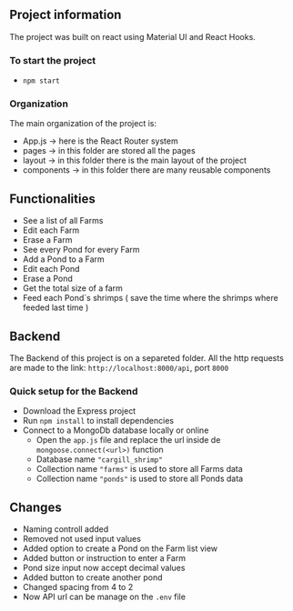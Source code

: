 ## Project information
The project was built on react using Material UI and React Hooks.

### To start the project
- `npm start`

### Organization
The main organization of the project is:

- App.js        -> here is the React Router system
- pages         -> in this folder are stored all the pages 
- layout        -> in this folder there is the main layout of the project
- components    -> in this folder there are many reusable components

## Functionalities
- See a list of all Farms
- Edit each Farm
- Erase a Farm
- See every Pond for every Farm
- Add a Pond to a Farm
- Edit each Pond
- Erase a Pond
- Get the total size of a farm
- Feed each Pond`s shrimps ( save the time where the shrimps where feeded last time )

## Backend
The Backend of this project is on a separeted folder. All the http requests are made to the link: `http://localhost:8000/api`, port `8000`

### Quick setup for the Backend
- Download the Express project
- Run `npm install` to install dependencies
- Connect to a MongoDb database locally or online
    - Open the `app.js` file and replace the url inside de `mongoose.connect(<url>)` function
    - Database name `"cargill_shrimp"`
    - Collection name `"farms"` is used to store all Farms data
    - Collection name `"ponds"` is used to store all Ponds data

## Changes
- Naming controll added
- Removed not used input values
- Added option to create a Pond on the Farm list view
- Added button or instruction to enter a Farm
- Pond size input now accept decimal values
- Added button to create another pond
- Changed spacing from 4 to 2
- Now API url can be manage on the `.env` file